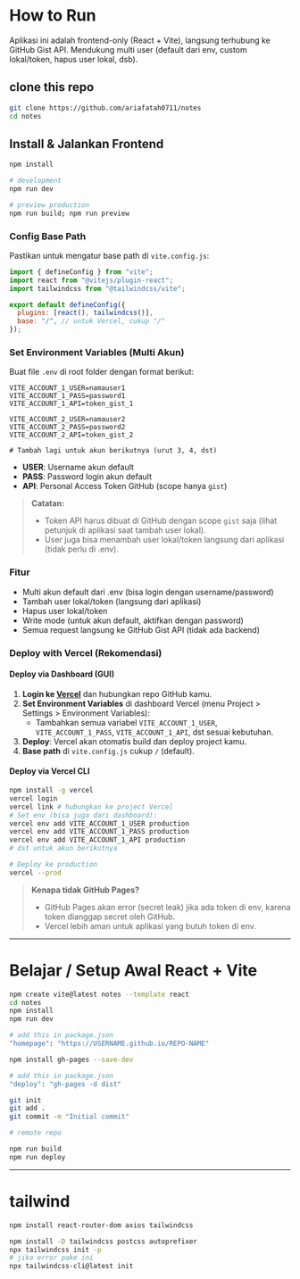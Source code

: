 # How to Run

Aplikasi ini adalah frontend-only (React + Vite), langsung terhubung ke GitHub Gist API. Mendukung multi user (default dari env, custom lokal/token, hapus user lokal, dsb).

## clone this repo
```bash
git clone https://github.com/ariafatah0711/notes
cd notes
```

## Install & Jalankan Frontend
```bash
npm install

# development
npm run dev

# preview production
npm run build; npm run preview
```

### Config Base Path
Pastikan untuk mengatur base path di `vite.config.js`:

```js
import { defineConfig } from "vite";
import react from "@vitejs/plugin-react";
import tailwindcss from "@tailwindcss/vite";

export default defineConfig({
  plugins: [react(), tailwindcss()],
  base: "/", // untuk Vercel, cukup "/"
});
```

### Set Environment Variables (Multi Akun)
Buat file `.env` di root folder dengan format berikut:

```
VITE_ACCOUNT_1_USER=namauser1
VITE_ACCOUNT_1_PASS=password1
VITE_ACCOUNT_1_API=token_gist_1

VITE_ACCOUNT_2_USER=namauser2
VITE_ACCOUNT_2_PASS=password2
VITE_ACCOUNT_2_API=token_gist_2

# Tambah lagi untuk akun berikutnya (urut 3, 4, dst)
```

- **USER**: Username akun default
- **PASS**: Password login akun default
- **API**: Personal Access Token GitHub (scope hanya `gist`)

> **Catatan:**
> - Token API harus dibuat di GitHub dengan scope `gist` saja (lihat petunjuk di aplikasi saat tambah user lokal).
> - User juga bisa menambah user lokal/token langsung dari aplikasi (tidak perlu di .env).

### Fitur
- Multi akun default dari .env (bisa login dengan username/password)
- Tambah user lokal/token (langsung dari aplikasi)
- Hapus user lokal/token
- Write mode (untuk akun default, aktifkan dengan password)
- Semua request langsung ke GitHub Gist API (tidak ada backend)

### Deploy with Vercel (Rekomendasi)
#### Deploy via Dashboard (GUI)
1. **Login ke [Vercel](https://vercel.com/)** dan hubungkan repo GitHub kamu.
2. **Set Environment Variables** di dashboard Vercel (menu Project > Settings > Environment Variables):
   - Tambahkan semua variabel `VITE_ACCOUNT_1_USER`, `VITE_ACCOUNT_1_PASS`, `VITE_ACCOUNT_1_API`, dst sesuai kebutuhan.
3. **Deploy**: Vercel akan otomatis build dan deploy project kamu.
4. **Base path** di `vite.config.js` cukup `/` (default).

#### Deploy via Vercel CLI
```bash
npm install -g vercel
vercel login
vercel link # hubungkan ke project Vercel
# Set env (bisa juga dari dashboard):
vercel env add VITE_ACCOUNT_1_USER production
vercel env add VITE_ACCOUNT_1_PASS production
vercel env add VITE_ACCOUNT_1_API production
# dst untuk akun berikutnya

# Deploy ke production
vercel --prod
```

> **Kenapa tidak GitHub Pages?**
> - GitHub Pages akan error (secret leak) jika ada token di env, karena token dianggap secret oleh GitHub.
> - Vercel lebih aman untuk aplikasi yang butuh token di env.

---

# Belajar / Setup Awal React + Vite
```bash
npm create vite@latest notes --template react
cd notes
npm install
npm run dev

# add this in package.json 
"homepage": "https://USERNAME.github.io/REPO-NAME"

npm install gh-pages --save-dev

# add this in package.json
"deploy": "gh-pages -d dist"

git init
git add .
git commit -m "Initial commit"

# remote repo

npm run build
npm run deploy
```

---

# tailwind
```bash
npm install react-router-dom axios tailwindcss

npm install -D tailwindcss postcss autoprefixer
npx tailwindcss init -p
# jika error pake ini
npx tailwindcss-cli@latest init
```